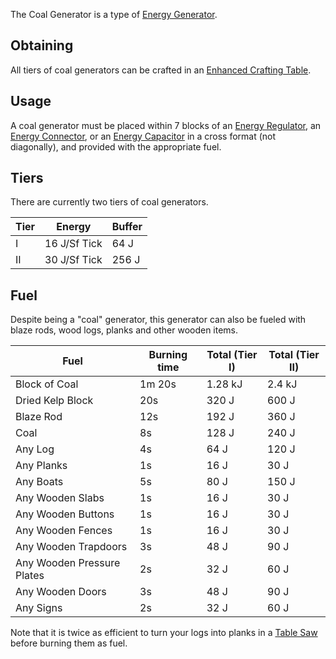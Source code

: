 The Coal Generator is a type of [Energy Generator](https://github.com/Slimefun/Slimefun4/wiki/Electric-Machines#energy-generation).

## Obtaining
All tiers of coal generators can be crafted in an [Enhanced Crafting Table](https://github.com/Slimefun/Slimefun4/wiki/Enhanced-Crafting-Table).

## Usage
A coal generator must be placed within 7 blocks of an [Energy Regulator](https://github.com/Slimefun/Slimefun4/wiki/Energy-Regulator), an [Energy Connector](https://github.com/Slimefun/Slimefun4/wiki/Energy-Connector), or an [Energy Capacitor](https://github.com/Slimefun/Slimefun4/wiki/Energy-Capacitors) in a cross format (not diagonally), and provided with the appropriate fuel.  

## Tiers
There are currently two tiers of coal generators.

| Tier | Energy | Buffer |
| ---- | ------ | ------ |
| I    | 16 J/Sf Tick | 64 J   |
| II   | 30 J/Sf Tick | 256 J  |

## Fuel
Despite being a "coal" generator, this generator can also be fueled with blaze rods, wood logs, planks and other wooden items.

| Fuel                       | Burning time | Total (Tier I) | Total (Tier II) |
| -------------------------- | ------------ | -------------- | --------------- |
| Block of Coal              | 1m 20s       | 1.28 kJ        | 2.4 kJ          |
| Dried Kelp Block           | 20s          | 320 J          | 600 J           |
| Blaze Rod                  | 12s          | 192 J          | 360 J           |
| Coal                       | 8s           | 128 J          | 240 J           |
| Any Log                    | 4s           | 64 J           | 120 J           |
| Any Planks                 | 1s           | 16 J           | 30 J            |
| Any Boats                  | 5s           | 80 J           | 150 J           |
| Any Wooden Slabs           | 1s           | 16 J           | 30 J            |
| Any Wooden Buttons         | 1s           | 16 J           | 30 J            |
| Any Wooden Fences          | 1s           | 16 J           | 30 J            |
| Any Wooden Trapdoors       | 3s           | 48 J           | 90 J            |
| Any Wooden Pressure Plates | 2s           | 32 J           | 60 J            |
| Any Wooden Doors           | 3s           | 48 J           | 90 J            |
| Any Signs                  | 2s           | 32 J           | 60 J            |

Note that it is twice as efficient to turn your logs into planks in a [Table Saw](https://github.com/Slimefun/Slimefun4/wiki/Table-Saw) before burning them as fuel.
